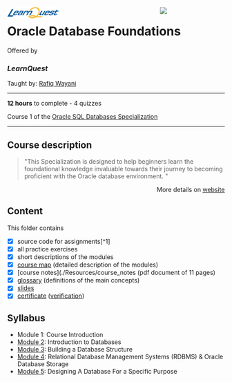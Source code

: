 <a href="https://www.coursera.org/learn/introduction-to-oracle-sql">
  <img src="/img/Oracle_SQL_logo.avif" width="150" align="right">
</a>

<img src="/img/LearnQuest_logo.png" width="120" align="left">

# Oracle Database Foundations

Offered by 
### *LearnQuest*

Taught by: [Rafiq Wayani](https://www.coursera.org/instructor/~76307871)

---

**12 hours** to complete - 4 quizzes

Course 1 of the [Oracle SQL Databases Specialization](../) 

---

## Course description

>"This Specialization is designed to help beginners learn the foundational knowledge invaluable towards their journey to becoming proficient with the Oracle database environment. "

<p align="right">More details on <a href="https://www.coursera.org/learn/introduction-to-oracle-sql">website</a></p>

## Content
This folder contains 
- [x] source code for assignments[^1]
- [x] all practice exercises
- [x] short descriptions of the modules 
- [x] [course map](./Resources/course_map) (detailed description of the modules)
- [x] [course notes](./Resources/course_notes (pdf document of 11 pages)
- [x] [glossary](./Resources/glossary) (definitions of the main concepts)
- [x] [slides](./Slides) 
- [x] [certificate](./Certificate/certificate.pdf) ([verification](certificate_link))

## Syllabus
- Module 1: Course Introduction
- [Module 2](./Week%202): Introduction to Databases
- [Module 3](./Week%203): Building a Database Structure
- [Module 4](./Week%204): Relational Database Management Systems (RDBMS) & Oracle Database Storage
- [Module 5](./Week%205): Designing A Database For a Specific Purpose
